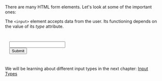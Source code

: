 There are many HTML form elements. Let's look at some of the important ones:

The `<input>` element accepts data from the user. Its functioning depends on the value of its _type_ attribute.

<codeblock language="html" type="lesson" defaultCSS="form {max-width: 300px; margin: 10px auto; font-family: Lato; border-radius: 10px; padding: 1rem; box-shadow: 0px 0px 4px; background-color: snow; font-size: 1.2rem; } form * { margin: 0.5rem; } button , input[type=`button`] { padding: 0.2rem 1rem; font-size: 1.1rem; font-weight: 700; margin: 1rem 0; }">
<code>
<form>
  <input type="text">
  <input type="submit">
</form>
</code>
</codeblock>

We will be learning about
different input types in the
next chapter: [Input Types](https://courses.bigbinaryacademy.com/learn-basic-html/#input-types)
